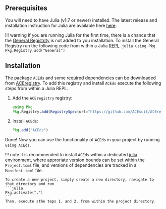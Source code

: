 ## Prerequisites

You will need to have Julia (v1.7 or newer) installed. The latest release and installation instruction for Julia are available here [here](https://julialang.org).

!!! warning 
    If you are running Julia for the first time, there is a chance that the [General Registrity](https://github.com/JuliaRegistries/General) is not added to you installation. To install the General Registry run the following code from within a Julia [REPL](https://docs.julialang.org/en/v1/stdlib/REPL/).
    ```julia
    using Pkg
    Pkg.Registry.add("General")  
    ```

## Installation

The package `ACEds` and some required dependencies can be downloaded from [ACEregistry](https://github.com/ACEsuit/ACEregistry). To add this registry and install `ACEds` execute the following steps from within a Julia REPL. 

1. Add the `ACEregistry` registry:
   ```julia
   using Pkg
   Pkg.Registry.add(RegistrySpec(url="https://github.com/ACEsuit/ACEregistry"))
   ```

2. Install `ACEds`:

    ```julia
   Pkg.add("ACEds")
   ```

Done! Now you can use the functionality of `ACEds` in your project by running `using ACEds`.

!!! note
    It is recommended to install `ACEds` within a dedicated [julia environment](https://pkgdocs.julialang.org/v1/environments/#Creating-your-own-environments), where approriate version bounds can be set within the `Project.toml` file, and versions of dependencies are tracked in a `Manifest.toml` file. 
    
    To create a new project, simply create a new directory, navigate to that directory and run
    ```julia
    Pkg.activate(".")
    ```
    Then, execute sthe teps 1. and 2. from within the project directory. 

